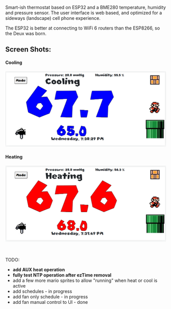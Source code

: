 Smart-ish thermostat based on ESP32 and a BME280 temperature, humidity and pressure sensor.
The user interface is web based, and optimized for a sideways (landscape) cell phone experience.

The ESP32 is better at connecting to WiFi 6 routers than the ESP8266, so the Deux was born.

## Screen Shots:
#### Cooling
![cooling](https://github.com/alager/smartThermostat/raw/main/ScreenShots/Cooling.PNG?raw=true)

#### Heating
![heating](https://github.com/alager/smartThermostat/raw/main/ScreenShots/Heating.PNG?raw=true)

<br>

TODO:
- **add AUX heat operation**
- **fully test NTP operation after ezTime removal**
- add a few more mario sprites to allow "running" when heat or cool is active
- add schedules - in progress
- add fan only schedule - in progress
- add fan manual control to UI - done
